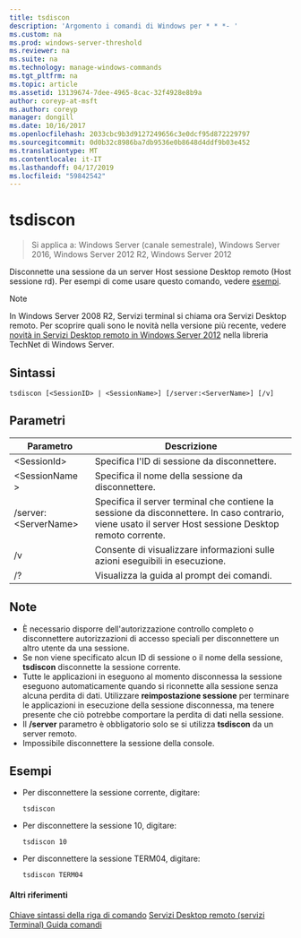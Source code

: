 ```yaml
---
title: tsdiscon
description: 'Argomento i comandi di Windows per * * *- '
ms.custom: na
ms.prod: windows-server-threshold
ms.reviewer: na
ms.suite: na
ms.technology: manage-windows-commands
ms.tgt_pltfrm: na
ms.topic: article
ms.assetid: 13139674-7dee-4965-8cac-32f4928e8b9a
author: coreyp-at-msft
ms.author: coreyp
manager: dongill
ms.date: 10/16/2017
ms.openlocfilehash: 2033cbc9b3d9127249656c3e0dcf95d872229797
ms.sourcegitcommit: 0d0b32c8986ba7db9536e0b8648d4ddf9b03e452
ms.translationtype: MT
ms.contentlocale: it-IT
ms.lasthandoff: 04/17/2019
ms.locfileid: "59842542"
---
```

# <a name="tsdiscon"></a>tsdiscon

>Si applica a: Windows Server (canale semestrale), Windows Server 2016, Windows Server 2012 R2, Windows Server 2012

Disconnette una sessione da un server Host sessione Desktop remoto (Host sessione rd).
Per esempi di come usare questo comando, vedere [esempi](#BKMK_examples).

> [!NOTE]
> In Windows Server 2008 R2, Servizi terminal si chiama ora Servizi Desktop remoto. Per scoprire quali sono le novità nella versione più recente, vedere [novità in Servizi Desktop remoto in Windows Server 2012](https://technet.microsoft.com/library/hh831527) nella libreria TechNet di Windows Server.

## <a name="syntax"></a>Sintassi
```
tsdiscon [<SessionID> | <SessionName>] [/server:<ServerName>] [/v]
```

## <a name="parameters"></a>Parametri
|Parametro|Descrizione|
|-------|--------|
|\<SessionId>|Specifica l'ID di sessione da disconnettere.|
|\<SessionName >|Specifica il nome della sessione da disconnettere.|
|/server:\<ServerName>|Specifica il server terminal che contiene la sessione da disconnettere. In caso contrario, viene usato il server Host sessione Desktop remoto corrente.|
|/v|Consente di visualizzare informazioni sulle azioni eseguibili in esecuzione.|
|/?|Visualizza la guida al prompt dei comandi.|

## <a name="remarks"></a>Note
-   È necessario disporre dell'autorizzazione controllo completo o disconnettere autorizzazioni di accesso speciali per disconnettere un altro utente da una sessione.
-   Se non viene specificato alcun ID di sessione o il nome della sessione, **tsdiscon** disconnette la sessione corrente.
-   Tutte le applicazioni in eseguono al momento disconnessa la sessione eseguono automaticamente quando si riconnette alla sessione senza alcuna perdita di dati. Utilizzare **reimpostazione sessione** per terminare le applicazioni in esecuzione della sessione disconnessa, ma tenere presente che ciò potrebbe comportare la perdita di dati nella sessione.
-   Il **/server** parametro è obbligatorio solo se si utilizza **tsdiscon** da un server remoto.
-   Impossibile disconnettere la sessione della console.

## <a name="BKMK_examples"></a>Esempi
-   Per disconnettere la sessione corrente, digitare:
    ```
    tsdiscon
    ```
-   Per disconnettere la sessione 10, digitare:
    ```
    tsdiscon 10
    ```
-   Per disconnettere la sessione TERM04, digitare:
    ```
    tsdiscon TERM04
    ```
#### <a name="additional-references"></a>Altri riferimenti
[Chiave sintassi della riga di comando](command-line-syntax-key.md)
[Servizi Desktop remoto &#40;servizi Terminal&#41; Guida comandi](remote-desktop-services-terminal-services-command-reference.md)
